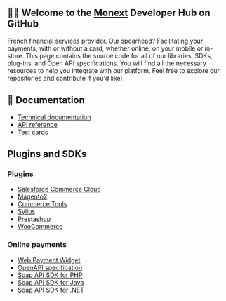## 🙋‍♀️ Welcome to the [Monext](https://www.monext.fr/) Developer Hub on GitHub

French financial services provider. Our spearhead? Facilitating your payments, with or without a card, whether online, on your mobile or in-store. 
This page contains the source code for all of our libraries, SDKs, plug-ins, and Open API specifications. You will find all the necessary resources to help you integrate with our platform. Feel free to explore our repositories and contribute if you'd like!
 
## 📜 Documentation
 
* [Technical documentation](https://docs.monext.fr/display/DT/)
* [API reference](https://api-docs.retail.monext.com/reference)
* [Test cards](https://docs.monext.fr/display/DT/Les+cartes+de+test)
 
## Plugins and SDKs
 
### Plugins
 
* [Salesforce Commerce Cloud](https://github.com/Monext/monext-salesforcecc)
* [Magento2](https://github.com/Monext/monext-magento-2)
* [Commerce Tools](https://github.com/Monext/monext-commercetools)
* [Sylius](https://github.com/Monext/monext-sylius)
* [Prestashop](https://github.com/Monext/monext-prestashop)
* [WooCommerce](https://github.com/Monext/monext-woocommerce)
 
### Online payments
 
* [Web Payment Widget](https://docs.monext.fr/display/DT/PW+-+Widget+Integration)
* [OpenAPI specification](https://api-docs.retail.monext.com/reference/api-file)
* [Soap API SDK for PHP](https://github.com/Monext/monext-php-sdk)
* [Soap API SDK for Java](https://github.com/yMonext/monext-java-sdk)
* [Soap API SDK for .NET](https://github.com/yMonext/monext-dot-net-sdk)
